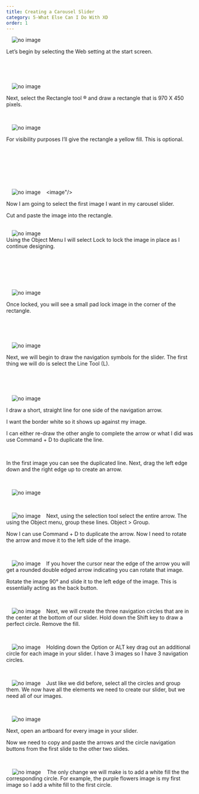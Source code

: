 ```yaml
---
title: Creating a Carousel Slider
category: 5-What Else Can I Do With XD
order: 1
---
```




 <img style="padding: 0px 15px;float:left;" src="https://iwilfried.github.io/Adobe-XD-eBook/images/XD-slider-01.png" alt="no image"/>  
 
&nbsp;   

Let’s begin by selecting the Web setting at the start screen.


&nbsp;   

&nbsp;   

<img style="padding: 0px 15px;float:left;" src="https://iwilfried.github.io/Adobe-XD-eBook/images/XD-slider-02.png" alt="no image"/>  

&nbsp;

Next, select the Rectangle tool ® and draw a rectangle that is 970 X 450 pixels.

&nbsp;   

<img style="padding: 0px 15px;float:left;" src="https://iwilfried.github.io/Adobe-XD-eBook/images/XD-slider-03.png" alt="no image"/>  

&nbsp;   

For visibility purposes I’ll give the rectangle a yellow fill. This is optional.

&nbsp;   

&nbsp;   

&nbsp;   

&nbsp;   
<image"/><img style="padding: 0px 15px;float:left;" src="https://iwilfried.github.io/Adobe-XD-eBook/images/XD-slider-04.png" alt="no image"/>

Now I am going to select the first image I want in my carousel slider. 

Cut and paste the image into the rectangle.

&nbsp;   
<img style="padding: 0px 15px;float:left;" src="https://iwilfried.github.io/Adobe-XD-eBook/images/XD-slider-05.png" alt="no image"/>
&nbsp;   
Using the Object Menu I will select Lock to lock the image in place as I continue designing.  

&nbsp;   

&nbsp;   

&nbsp;   

<img style="padding: 0px 15px;float:left;" src="https://iwilfried.github.io/Adobe-XD-eBook/images/XD-slider-06.png" alt="no image"/>  

&nbsp;   

Once locked, you will see a small pad lock image in the corner of the rectangle.

&nbsp;   

&nbsp;   

<img style="padding: 0px 15px;float:left;" src="https://iwilfried.github.io/Adobe-XD-eBook/images/XD-slider-07.png" alt="no image"/>  

&nbsp;   

Next, we will begin to draw the navigation symbols for the slider. The first thing we will do is select the Line Tool (L).  


&nbsp;   

&nbsp;   

<img style="padding: 0px 15px;float:left;" src="https://iwilfried.github.io/Adobe-XD-eBook/images/XD-slider-08.png" alt="no image"/>  

&nbsp;   

I draw a short, straight line for one side of the navigation arrow.

I want the border white so it shows up against my image.

I can either re-draw the other angle to complete the arrow or what I did was use Command + D to duplicate the line.

&nbsp;   

In the first image you can see the duplicated line. Next, drag the left edge down and the right edge up to create an arrow.

&nbsp;   

<img style="padding: 0px 15px;" src="https://iwilfried.github.io/Adobe-XD-eBook/images/XD-slider-09.png" alt="no image"/>  

&nbsp;   

<img style="padding: 0px 15px;float:left;" src="https://iwilfried.github.io/Adobe-XD-eBook/images/XD-slider-10.png" alt="no image"/>  

Next, using the selection tool select the entire arrow. The using the Object menu, group these lines. Object > Group.

Now I can use Command + D to duplicate the arrow.
Now I need to rotate the arrow and move it to the left side of the image. 

&nbsp;   

<img style="padding: 0px 15px;float:left;" src="https://iwilfried.github.io/Adobe-XD-eBook/images/XD-Slider-11.png" alt="no image"/>  If you hover the cursor near the edge of the arrow you will get a rounded double edged arrow indicating you can rotate that image.  

Rotate the image 90° and slide it to the left edge of the image. This is essentially acting as the back button.


&nbsp;   

<img style="padding: 0px 15px;float:left;" src="https://iwilfried.github.io/Adobe-XD-eBook/images/XD-Slider-12.png" alt="no image"/>Next, we will create the three navigation circles that are in the center at the bottom of our slider.
Hold down the Shift key to draw a perfect circle. Remove the fill.

&nbsp;   

<img style="padding: 0px 15px;float:left;" src="https://iwilfried.github.io/Adobe-XD-eBook/images/XD-Slider-13.png" alt="no image"/>Holding down the Option or ALT key drag out an additional circle for each image in your slider. I have 3 images so I have 3 navigation circles.  

&nbsp;   

<img style="padding: 0px 15px;float:left;" src="https://iwilfried.github.io/Adobe-XD-eBook/images/XD-Slider-14.png" alt="no image"/>Just like we did before, select all the circles and group them.
We now have all the elements we need to create our slider, but we need all of our images.

&nbsp;   

<img style="padding: 0px 15px;" src="https://iwilfried.github.io/Adobe-XD-eBook/images/XD-Slider-15.png" alt="no image"/>  

Next, open an artboard for every image in your slider. 

Now we need to copy and paste the arrows and the circle navigation buttons from the first slide to the other two slides.

&nbsp;   

<img style="padding: 0px 16px;float:left;" src="https://iwilfried.github.io/Adobe-XD-eBook/images/XD-Slider-16.png" alt="no image"/>  
The only change we will make is to add a white fill the the corresponding circle. For example, the purple flowers image is my first image so I add a white fill to the first circle.

&nbsp;   

&nbsp;   

&nbsp;   

&nbsp;   

&nbsp;   

&nbsp;   

